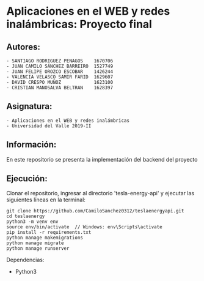 # Aplicaciones en el WEB y redes inalámbricas: Proyecto final

## Autores:
    - SANTIAGO RODRIGUEZ PENAGOS	1670706
    - JUAN CAMILO SÁNCHEZ BARREIRO	1527749
    - JUAN FELIPE OROZCO ESCOBAR	1426244
    - VALENCIA VELASCO SAMIR FARID	1629607
    - DAVID CRESPO MUÑOZ            1623100
    - CRISTIAN MANOSALVA BELTRAN    1628397

## Asignatura:
    - Aplicaciones en el WEB y redes inalámbricas
    - Universidad del Valle 2019-II

## Información:
En este repositorio se presenta la implementación del backend del proyecto

## Ejecución:
Clonar el repositorio, ingresar al directorio 'tesla-energy-api' y ejecutar las siguientes líneas en la terminal:

```
git clone https://github.com/CamiloSanchez0312/teslaenergyapi.git
cd teslaenergy
python3 -m venv env
source env/bin/activate  // Windows: env\Scripts\activate
pip install -r requirements.txt
python manage makemigrations
python manage migrate
python manage runserver
```


Dependencias:
  - Python3
